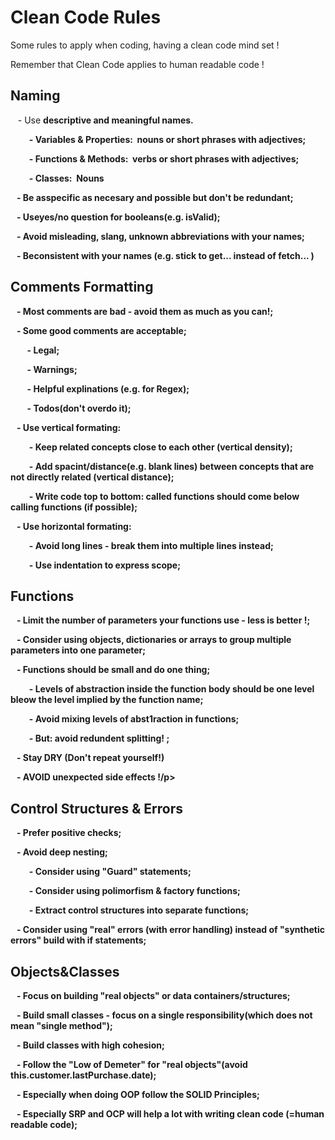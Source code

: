 <h1>Clean Code Rules</h1>
<p>Some rules to apply when coding, having a clean code mind set !</p>
<p>Remember that Clean Code applies to human readable code !</p>

<h2><bold>Naming</bold></h2>
<p>&nbsp;&nbsp; - Use <b>descriptive and meaningful names.</p>
<p>&nbsp;&nbsp;&nbsp;&nbsp;&nbsp;&nbsp;&nbsp;&nbsp; - <b>Variables & Properties:</b>&nbsp;&nbsp;nouns or short phrases with adjectives;</p>
<p>&nbsp;&nbsp;&nbsp;&nbsp;&nbsp;&nbsp;&nbsp;&nbsp; - <b>Functions & Methods:</b>&nbsp;&nbsp;verbs or short phrases with adjectives;</p>
<p>&nbsp;&nbsp;&nbsp;&nbsp;&nbsp;&nbsp;&nbsp;&nbsp; - <b>Classes:</b>&nbsp;&nbsp;Nouns</p>
<p>&nbsp;&nbsp; - Be as<b>specific</b> as necesary and possible but don't be redundant;</p>
<p>&nbsp;&nbsp; - Use<b>yes/no</b> question for booleans(e.g. isValid);</p>
<p>&nbsp;&nbsp;<b> - Avoid misleading, slang, unknown abbreviations </b>with your names;</p>
<p>&nbsp;&nbsp; - Be<b>consistent</b> with your names (e.g. stick to get... instead of fetch... )</p>
<h2>Comments Formatting</h2>
<p>&nbsp;&nbsp; - <b>Most comments are bad - </b>avoid them as much as you can!;</p>
<p>&nbsp;&nbsp; - Some good comments are<b> acceptable</b>;</p>
<p>&nbsp;&nbsp;&nbsp;&nbsp;&nbsp;&nbsp;&nbsp;&nbsp;- <b>Legal</b>;</p>
<p>&nbsp;&nbsp;&nbsp;&nbsp;&nbsp;&nbsp;&nbsp;&nbsp;- <b>Warnings</b>;</p>
<p>&nbsp;&nbsp;&nbsp;&nbsp;&nbsp;&nbsp;&nbsp;&nbsp;- <b>Helpful explinations</b> (e.g. for Regex);</p>
<p>&nbsp;&nbsp;&nbsp;&nbsp;&nbsp;&nbsp;&nbsp;&nbsp;- <b>Todos</b>(don't overdo it);</p>
<p>&nbsp;&nbsp; - Use <b>vertical<b> formating:</p>
<p>&nbsp;&nbsp;&nbsp;&nbsp;&nbsp;&nbsp;&nbsp;&nbsp; - Keep related concepts close to each other <b>(vertical density)</b>;</p>
<p>&nbsp;&nbsp;&nbsp;&nbsp;&nbsp;&nbsp;&nbsp;&nbsp; - Add spacint/distance(e.g. blank lines) between concepts that are not directly related <b>(vertical distance)</b>;</p>
<p>&nbsp;&nbsp;&nbsp;&nbsp;&nbsp;&nbsp;&nbsp;&nbsp; - Write code<b> top  to bottom</b>: called functions should come below calling functions (if possible);</p>
<p>&nbsp;&nbsp; - Use <b>horizontal</b> formating:</p>
<p>&nbsp;&nbsp;&nbsp;&nbsp;&nbsp;&nbsp;&nbsp;&nbsp; - <b>Avoid long lines </b>- break them into multiple lines instead;</p>
<p>&nbsp;&nbsp;&nbsp;&nbsp;&nbsp;&nbsp;&nbsp;&nbsp; - Use <b>indentation</b> to express scope;</p>
<h2>Functions</h2>
<p>&nbsp;&nbsp; - <b>Limit the number of parameters</b> your functions use - less is better !;</p>
<p>&nbsp;&nbsp; - Consider using objects, dictionaries or arrays to <b>group multiple parameters into one parameter<b>;</p>
<p>&nbsp;&nbsp; - Functions should be <b>small and do one thing<b>;</p>
<p>&nbsp;&nbsp;&nbsp;&nbsp;&nbsp;&nbsp;&nbsp;&nbsp; - Levels of abstraction inside the function body should be <b>one level bleow the level implied by the function name</b>;</p>
<p>&nbsp;&nbsp;&nbsp;&nbsp;&nbsp;&nbsp;&nbsp;&nbsp; - <b>Avoid mixing levels</b> of abst1raction in functions;</p>
<p>&nbsp;&nbsp;&nbsp;&nbsp;&nbsp;&nbsp;&nbsp;&nbsp; - But: <b>avoid redundent splitting! </b>;</p>
<p>&nbsp;&nbsp; - Stay <b>DRY</b> (Don't repeat yourself!)</p>
<p>&nbsp;&nbsp; - <b>AVOID unexpected side effects !</b>/p> 
<h2>Control Structures & Errors</h2>
<p>&nbsp;&nbsp; - Prefer <b> positive checks</b>;</p>
<p>&nbsp;&nbsp; - Avoid <b>deep nesting</b>;</p>
<p>&nbsp;&nbsp;&nbsp;&nbsp;&nbsp;&nbsp;&nbsp;&nbsp; - Consider using <b>"Guard"</b> statements;</p>
<p>&nbsp;&nbsp;&nbsp;&nbsp;&nbsp;&nbsp;&nbsp;&nbsp; - Consider using <b>polimorfism</b> & <b>factory functions</b>;</p>
<p>&nbsp;&nbsp;&nbsp;&nbsp;&nbsp;&nbsp;&nbsp;&nbsp; - <b>Extract control structures </b>into separate functions;</p>
<p>&nbsp;&nbsp; - Consider using <b>"real" errors</b> (with error handling) instead of "synthetic errors" build with if statements;</p>  
<h2>Objects&Classes</h2>
<p>&nbsp;&nbsp; - Focus on building <b>"real objects"</b> or <b>data containers/structures</b>;</p>
<p>&nbsp;&nbsp; - Build <b>small classes</b> - focus on a <b>single responsibility</b>(which does not mean "single method");</p>
<p>&nbsp;&nbsp; - Build classes with <b>high cohesion</b>;</p>
<p>&nbsp;&nbsp; - Follow the <b>"Low of Demeter"</b> for <b>"real objects"</b>(avoid this.customer.lastPurchase.date);</p>
<p>&nbsp;&nbsp; - Especially when doing <B>OOP</B> follow the <b>SOLID Principles</b>;</p>
<p>&nbsp;&nbsp; - Especially <b>SRP</b> and <b>OCP</b> will help a lot with writing clean code (=human readable code);</p>
